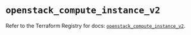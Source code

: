 # `openstack_compute_instance_v2`

Refer to the Terraform Registry for docs: [`openstack_compute_instance_v2`](https://registry.terraform.io/providers/terraform-provider-openstack/openstack/1.54.1/docs/resources/compute_instance_v2).
